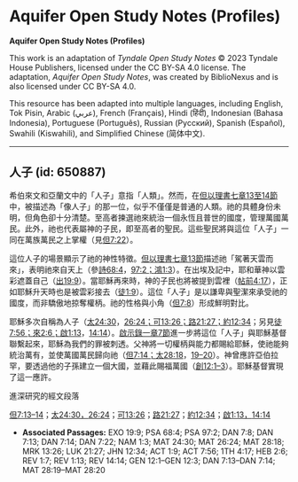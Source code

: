 # Aquifer Open Study Notes (Profiles)

**Aquifer Open Study Notes (Profiles)**

This work is an adaptation of *Tyndale Open Study Notes* © 2023 Tyndale House Publishers, licensed under the CC BY\-SA 4\.0 license. The adaptation, *Aquifer Open Study Notes*, was created by BiblioNexus and is also licensed under CC BY\-SA 4\.0\.

This resource has been adapted into multiple languages, including English, Tok Pisin, Arabic (عربي), French (Français), Hindi (हिंदी), Indonesian (Bahasa Indonesia), Portuguese (Português), Russian (Русский), Spanish (Español), Swahili (Kiswahili), and Simplified Chinese (简体中文).



--------------------------------

## 人子 (id: 650887)

希伯來文和亞蘭文中的「人子」意指「人類」。然而，在[但以理書七章13至14節](https://ref.ly/Dan7:13-Dan7:14)中，被描述為「像人子」的那一位，似乎不僅僅是普通的人類。祂的具體身份未明，但角色卻十分清楚。至高者揀選祂來統治一個永恆且普世的國度，管理萬國萬民。此外，祂也代表屬神的子民，即至高者的聖民。這些聖民將與這位「人子」一同在萬族萬民之上掌權（見[但7:22](https://ref.ly/Dan7:22)）。

這位人子的場景顯示了祂的神性特徵。[但以理書七章13節](https://ref.ly/Dan7:13)描述祂「駕著天雲而來」，表明祂來自天上（參[詩68:4](https://ref.ly/Ps68:4)，[97:2；](https://ref.ly/Ps97:2)[鴻1:3](https://ref.ly/Nah1:3)）。在出埃及記中，耶和華神以雲彩遮蓋自己（[出19:9](https://ref.ly/Exod19:9)）。當耶穌再來時，神的子民也將被提到雲裡（[帖前4:17](https://ref.ly/1Thess4:17)），正如耶穌升天時也是被雲彩接去（[徒1:9](https://ref.ly/Acts1:9)）。這位「人子」是以謙卑與聖潔來承受祂的國度，而非驕傲地掠奪權柄。祂的性格與小角（[但7:8](https://ref.ly/Dan7:8)）形成鮮明對比。

耶穌多次自稱為人子（[太24:30](https://ref.ly/Matt24:30)，[26:24；](https://ref.ly/Matt26:24)[可13:26；](https://ref.ly/Mark13:26)[路21:27；](https://ref.ly/Luke21:27)[約12:34](https://ref.ly/John12:34)；另見[徒7:56；](https://ref.ly/Acts7:56)[來2:6；](https://ref.ly/Heb2:6)[啟1:13](https://ref.ly/Rev1:13)，[14:14](https://ref.ly/Rev14:14)）。[啟示錄一章7節](https://ref.ly/Rev1:7)進一步將這位「人子」與耶穌基督聯繫起來，耶穌為我們的罪被刺透。父神將一切權柄與能力都賜給耶穌，使祂能夠統治萬有，並使萬國萬民歸向祂（[但7:14；](https://ref.ly/Dan7:14)[太28:18](https://ref.ly/Matt28:18)，[19–20](https://ref.ly/Matt28:19-Matt28:20)）。神曾應許亞伯拉罕，要透過他的子孫建立一個大國，並藉此賜福萬國（[創12:1–3](https://ref.ly/Gen12:1-Gen12:3)）。耶穌基督實現了這一應許。

進深研究的經文段落

[但7:13–14](https://ref.ly/Dan7:13-Dan7:14)；[太24:30，](https://ref.ly/Matt24:30)[26:24](https://ref.ly/Matt26:24)；[可13:26](https://ref.ly/Mark13:26)；[路21:27](https://ref.ly/Luke21:27)；[約12:34](https://ref.ly/John12:34)；[啟1:13，](https://ref.ly/Rev1:13)[14:14](https://ref.ly/Rev14:14)

* **Associated Passages:** EXO 19:9; PSA 68:4; PSA 97:2; DAN 7:8; DAN 7:13; DAN 7:14; DAN 7:22; NAM 1:3; MAT 24:30; MAT 26:24; MAT 28:18; MRK 13:26; LUK 21:27; JHN 12:34; ACT 1:9; ACT 7:56; 1TH 4:17; HEB 2:6; REV 1:7; REV 1:13; REV 14:14; GEN 12:1–GEN 12:3; DAN 7:13–DAN 7:14; MAT 28:19–MAT 28:20


